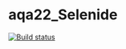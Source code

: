 # aqa22_Selenide
[![Build status](https://ci.appveyor.com/api/projects/status/54s1ryb1ix8ke75y?svg=true)](https://ci.appveyor.com/project/kassiopea-coder/aqa22-selenide)
